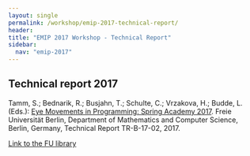 ```yaml
---
layout: single
permalink: /workshop/emip-2017-technical-report/
header:
title: "EMIP 2017 Workshop - Technical Report"
sidebar:
  nav: "emip-2017"
---
```


## Technical report 2017
Tamm, S.; Bednarik, R.; Busjahn, T.; Schulte, C.; Vrzakova, H.; Budde, L. (Eds.): [Eye Movements in Programming: Spring Academy 2017](/assets/emip2017_report.pdf). Freie Universität Berlin, Department of Mathematics and Computer Science, Berlin, Germany, Technical Report TR-B-17-02, 2017.

[Link to the FU library](http://edocs.fu-berlin.de/docs/receive/FUDOCS_document_000000027045)